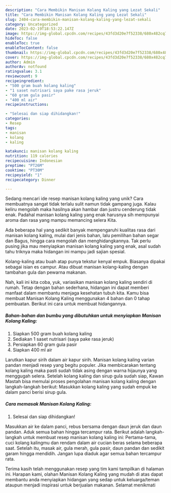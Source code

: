 ```yaml
---
description: "Cara Membikin Manisan Kolang Kaling yang Lezat Sekali"
title: "Cara Membikin Manisan Kolang Kaling yang Lezat Sekali"
slug: 2404-cara-membikin-manisan-kolang-kaling-yang-lezat-sekali
category: Uncategorized
date: 2023-02-19T18:53:22.147Z
image: https://img-global.cpcdn.com/recipes/43fd3d20e7f52338/680x482cq70/manisan-kolang-kaling-foto-resep-utama.jpg
hideToc: false
enableToc: true
enableTocContent: false
thumbnail: https://img-global.cpcdn.com/recipes/43fd3d20e7f52338/680x482cq70/manisan-kolang-kaling-foto-resep-utama.jpg
cover: https://img-global.cpcdn.com/recipes/43fd3d20e7f52338/680x482cq70/manisan-kolang-kaling-foto-resep-utama.jpg
author: Admin
authorAv: notfound
ratingvalue: 3.1
reviewcount: 9
recipeingredient:
- "500 gram buah kolang kaling"
- "1 saset nutrisari saya pake rasa jeruk"
- "60 gram gula pasir"
- "400 ml air"
recipeinstructions:

- "Selesai dan siap dihidangkan!"
categories:
- Resep
tags:
- manisan
- kolang
- kaling

katakunci: manisan kolang kaling 
nutrition: 119 calories
recipecuisine: Indonesian
preptime: "PT26M"
cooktime: "PT30M"
recipeyield: "1"
recipecategory: Dinner

---
```





Sedang mencari ide resep manisan kolang kaling yang unik? Cara membuatnya sangat tidak terlalu sulit namun tidak gampang juga. Kalau keliru mengolah maka hasilnya akan hambar dan justru cenderung tidak enak. Padahal manisan kolang kaling yang enak harusnya sih mempunyai aroma dan rasa yang mampu memancing selera Kita.





Ada beberapa hal yang sedikit banyak mempengaruhi kualitas rasa dari manisan kolang kaling, mulai dari jenis bahan, lalu pemilihan bahan segar dan Bagus, hingga cara mengolah dan menghidangkannya. Tak perlu pusing jika mau menyiapkan manisan kolang kaling yang enak,      asal sudah tahu triknya maka hidangan ini mampu jadi sajian spesial.














Kolang-kaling atau buah atap punya tekstur kenyal empuk. Biasanya dipakai sebagai isian es campur. Atau dibuat manisan kolang-kaling dengan tambahan gula dan pewarna makanan.






Nah, kali ini kita coba, yuk, variasikan manisan kolang kaling sendiri di rumah. Tetap dengan bahan sederhana, hidangan ini dapat memberi manfaat dalam membantu menjaga kesehatan tubuh kita. Kamu bisa membuat Manisan Kolang Kaling menggunakan 4 bahan dan 0 tahap pembuatan. Berikut ini cara untuk membuat hidangannya.

<!--inarticleads1-->

##### Bahan-bahan dan bumbu yang dibutuhkan untuk menyiapkan Manisan Kolang Kaling:

1. Siapkan 500 gram buah kolang kaling
1. Sediakan 1 saset nutrisari (saya pake rasa jeruk)
1. Persiapkan 60 gram gula pasir
1. Siapkan 400 ml air


Larutkan kapur sirih dalam air kapur sirih. Manisan kolang kaling varian pandan menjadi resep yang begitu populer. Jika membicarakan tentang kolang kaling maka pasti sudah tidak asing dengan warna hijaunya yang menggugah selera. Setelah kolang kaling dan sirup gula sudah siap, Kawan Mastah bisa memulai proses pengolahan manisan kolang kaling dengan langkah-langkah berikut: Masukkan kolang kaling yang sudah empuk ke dalam panci berisi sirup gula. 

<!--inarticleads2-->

##### Cara memasak Manisan Kolang Kaling:


1. Selesai dan siap dihidangkan!

Masukkan air ke dalam panci, rebus bersama dengan daun jeruk dan daun pandan. Aduk semua bahan hingga tercampur rata. Berikut adalah langkah-langkah untuk membuat resep manisan kolang kaling ini: Pertama-tama, cuci kolang kalingmu dan rendam dalam air cucian beras selama beberapa saat. Setelah itu, masak air, gula merah, gula pasir, daun pandan dan sedikit garam hingga mendidih. Jangan lupa diaduk agar semua bahan tercampur rata. 

Terima kasih telah menggunakan resep yang tim kami tampilkan di halaman ini. Harapan kami, olahan Manisan Kolang Kaling yang mudah di atas dapat membantu anda menyiapkan hidangan yang sedap untuk keluarga/teman ataupun menjadi inspirasi untuk berjualan makanan. Selamat menikmati
